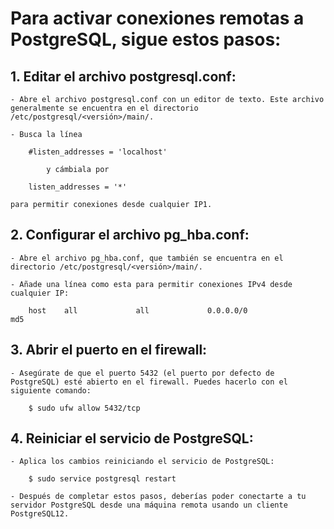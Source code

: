 
# Para activar conexiones remotas a PostgreSQL, sigue estos pasos:

## 1. Editar el archivo postgresql.conf:

    - Abre el archivo postgresql.conf con un editor de texto. Este archivo generalmente se encuentra en el directorio /etc/postgresql/<versión>/main/.

    - Busca la línea 
    
        #listen_addresses = 'localhost' 
        
            y cámbiala por 
        
        listen_addresses = '*' 
        
    para permitir conexiones desde cualquier IP1.


## 2. Configurar el archivo pg_hba.conf:
    
    - Abre el archivo pg_hba.conf, que también se encuentra en el directorio /etc/postgresql/<versión>/main/.

    - Añade una línea como esta para permitir conexiones IPv4 desde cualquier IP:

        host    all             all             0.0.0.0/0               md5


## 3. Abrir el puerto en el firewall:
    
    - Asegúrate de que el puerto 5432 (el puerto por defecto de PostgreSQL) esté abierto en el firewall. Puedes hacerlo con el siguiente comando:

        $ sudo ufw allow 5432/tcp


## 4. Reiniciar el servicio de PostgreSQL:

    - Aplica los cambios reiniciando el servicio de PostgreSQL:

        $ sudo service postgresql restart

    - Después de completar estos pasos, deberías poder conectarte a tu servidor PostgreSQL desde una máquina remota usando un cliente PostgreSQL12.
